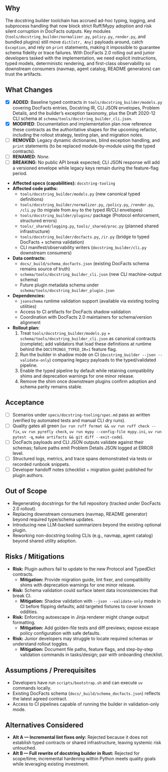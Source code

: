 ## Why
The docstring builder toolchain has accrued ad-hoc typing, logging, and subprocess handling that now block strict Ruff/Mypy adoption and risk silent corruption in DocFacts outputs. Key modules (`tools/docstring_builder/normalizer.py`, `policy.py`, `render.py`, and bundled plugins) still move `dict[str, Any]` payloads around, catch `Exception`, and rely on `print` statements, making it impossible to guarantee schema fidelity or trace failures. With DocFacts 2.0 rolling out and junior developers tasked with the implementation, we need explicit instructions, typed models, deterministic rendering, and first-class observability so downstream consumers (navmap, agent catalog, README generators) can trust the artifacts.

## What Changes
- [x] **ADDED**: Baseline typed contracts in `tools/docstring_builder/models.py` covering DocFacts entries, Docstring IR, CLI JSON envelopes, Problem Details, and the builder’s exception taxonomy, plus the Draft 2020-12 CLI schema at `schema/tools/docstring_builder_cli.json`.
- [x] **MODIFIED**: Documentation and implementation plan now reference these contracts as the authoritative shapes for the upcoming refactor, including the rollout strategy, testing plan, and migration notes.
- [ ] **REMOVED**: Legacy dynamic dictionaries, blind exception handling, and `print` statements (to be replaced module-by-module using the typed contracts).
- [ ] **RENAMED**: _None._
- [ ] **BREAKING**: No public API break expected; CLI JSON response will add a versioned envelope while legacy keys remain during the feature-flag period.

- **Affected specs (capabilities):** `docstring-tooling`
- **Affected code paths:**
  - `tools/docstring_builder/models.py` (new canonical typed definitions)
  - `tools/docstring_builder/normalizer.py`, `/policy.py`, `/render.py`, `/cli.py` (to migrate from `Any` to the typed IR/CLI envelopes)
  - `tools/docstring_builder/plugins/` package (Protocol enforcement, structured errors)
  - `tools/_shared/logging.py`, `tools/_shared/proc.py` (planned shared infrastructure)
  - `tools/docstring_builder/docfacts.py`, `/ir.py` (bridge to typed DocFacts + schema validation)
  - CLI manifest/observability writers (`docstring_builder/cli.py` downstream consumers)
- **Data contracts:**
  - `docs/_build/schema_docfacts.json` (existing DocFacts schema remains source of truth)
  - `schema/tools/docstring_builder_cli.json` (new CLI machine-output schema)
  - Future plugin metadata schema under `schema/tools/docstring_builder_plugin.json`
- **Dependencies:**
  - `jsonschema` runtime validation support (available via existing tooling utilities)
  - Access to CI artifacts for DocFacts shadow validation
  - Coordination with DocFacts 2.0 maintainers for schema/version alignment
- **Rollout plan:**
  1. Treat `tools/docstring_builder/models.py` + `schema/tools/docstring_builder_cli.json` as canonical contracts (complete); add validators that load these definitions at runtime behind the `DOCSTRINGS_TYPED_IR=1` feature flag.
  2. Run the builder in shadow mode on CI (`docstring_builder --json --validate-only`) comparing legacy payloads to the typed/validated pipeline.
  3. Enable the typed pipeline by default while retaining compatibility shims and deprecation warnings for one minor release.
  4. Remove the shim once downstream plugins confirm adoption and schema parity remains stable.

## Acceptance
- [ ] Scenarios under `specs/docstring-tooling/spec.md` pass as written (verified by automated tests and manual CLI dry runs).
- [ ] Quality gates all green (`uv run ruff format && uv run ruff check --fix`, `uv run pyrefly check`, `uv run mypy --config-file mypy.ini`, `uv run pytest -q`, `make artifacts && git diff --exit-code`).
- [ ] DocFacts payloads and CLI JSON outputs validate against their schemas; failure paths emit Problem Details JSON logged at ERROR level.
- [ ] Structured logs, metrics, and trace spans demonstrated via tests or recorded runbook snippets.
- [ ] Developer handoff notes (checklist + migration guide) published for plugin authors.

## Out of Scope
- Regenerating docstrings for the full repository (tracked under DocFacts 2.0 rollout).
- Replacing downstream consumers (navmap, README generator) beyond required type/schema updates.
- Introducing new LLM-backed summarizers beyond the existing optional plugin.
- Reworking non-docstring tooling CLIs (e.g., navmap, agent catalog) beyond shared utility adoption.

## Risks / Mitigations
- **Risk:** Plugin authors fail to update to the new Protocol and TypedDict contracts.
  - **Mitigation:** Provide migration guide, lint fixer, and compatibility shims with deprecation warnings for one minor release.
- **Risk:** Schema validation could surface latent data inconsistencies that break CI.
  - **Mitigation:** Shadow validation with `--json --validate-only` mode in CI before flipping defaults; add targeted fixtures to cover known oddities.
- **Risk:** Enforcing autoescape in Jinja renderer might change output formatting.
  - **Mitigation:** Add golden-file tests and diff previews; expose escape policy configuration with safe defaults.
- **Risk:** Junior developers may struggle to locate required schemas or understand rollout toggles.
  - **Mitigation:** Document file paths, feature flags, and step-by-step validation commands in tasks/design; pair with onboarding checklist.

## Assumptions / Prerequisites
- Developers have run `scripts/bootstrap.sh` and can execute `uv` commands locally.
- Existing DocFacts schema (`docs/_build/schema_docfacts.json`) reflects the latest agreed contract.
- Access to CI pipelines capable of running the builder in validation-only mode.


## Alternatives Considered
- **Alt A — Incremental lint fixes only:** Rejected because it does not establish typed contracts or shared infrastructure, leaving systemic risk untouched.
- **Alt B — Full rewrite of docstring builder in Rust:** Rejected for scope/time; incremental hardening within Python meets quality goals while leveraging existing investment.
